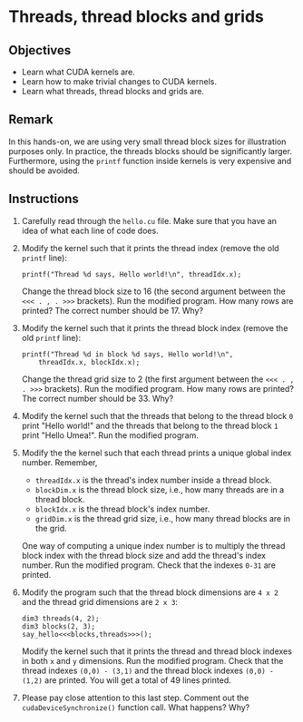 # Threads, thread blocks and grids

## Objectives

 - Learn what CUDA kernels are.
 - Learn how to make trivial changes to CUDA kernels.
 - Learn what threads, thread blocks and grids are.

## Remark

In this hands-on, we are using very small thread block sizes for illustration
purposes only. In practice, the threads blocks should be significantly larger.
Furthermore, using the `printf` function inside kernels is very expensive and
should be avoided.

## Instructions

 1. Carefully read through the `hello.cu` file. Make sure that you have an idea
    of what each line of code does.

 2. Modify the kernel such that it prints the thread index (remove the old
    `printf` line):
 
    ```
    printf("Thread %d says, Hello world!\n", threadIdx.x);
    ```
    
    Change the thread block size to 16 (the second argument between the
    `<<< . , . >>>` brackets). Run the modified program. How many rows are
    printed? The correct number should be 17. Why?

 3. Modify the kernel such that it prints the thread block index (remove the old
    `printf` line):
 
    ```
    printf("Thread %d in block %d says, Hello world!\n",
        threadIdx.x, blockIdx.x);
    ```
 
    Change the thread grid size to 2 (the first argument between the
    `<<< . , . >>>` brackets). Run the modified program. How many rows are
    printed? The correct number should be 33. Why?

 4. Modify the kernel such that the threads that belong to the thread block `0`
    print "Hello world!" and the threads that belong to the thread block `1`
    print "Hello Umea!". Run the modified program.

 5. Modify the the kernel such that each thread prints a unique global index
    number. Remember,
     - `threadIdx.x` is the thread's index number inside a thread block.
     - `blockDim.x` is the thread block size, i.e., how many threads are in a
       thread block.
     - `blockIdx.x` is the thread block's index number.
     - `gridDim.x` is the thread grid size, i.e., how many thread blocks are in
       the grid.
    
    One way of computing a unique index number is to multiply the thread block
    index with the thread block size and add the thread's index number. Run the
    modified program. Check that the indexes `0-31` are printed.

 6. Modify the program such that the thread block dimensions are `4 x 2` and 
    the thread grid dimensions are `2 x 3`:
 
    ```
    dim3 threads(4, 2);
    dim3 blocks(2, 3);
    say_hello<<<blocks,threads>>>();
    ```
    
    Modify the kernel such that it prints the thread and thread block indexes
    in both `x` and `y` dimensions. Run the modified program. Check that the
    thread indexes `(0,0) - (3,1)` and the thread block indexes `(0,0) - (1,2)`
    are printed. You will get a total of 49 lines printed. 
    
 7. Please pay close attention to this last step. Comment out the
    `cudaDeviceSynchronize()` function call. What happens? Why?
 
